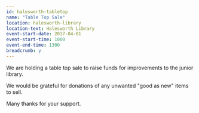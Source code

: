 ```yaml
---
id: halesworth-tabletop
name: "Table Top Sale"
location: halesworth-library
location-text: Halesworth Library
event-start-date: 2017-04-01
event-start-time: 1000
event-end-time: 1300
breadcrumb: y
---
```


We are holding a table top sale to raise funds for improvements to the junior library.

We would be grateful for donations of any unwanted "good as new" items to sell.

Many thanks for your support.
